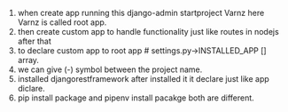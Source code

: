 1. when create app running this django-admin startproject Varnz here Varnz is called root app.
2. then create custom app to handle functionality just like routes in nodejs after that 
3. to declare custom app to root app # settings.py->INSTALLED_APP [] array.
4. we can give (-) symbol between the project name.
5. installed djangorestframework after installed it it declare just like app diclare.
6. pip install package and pipenv install pacakge both are different.